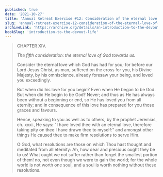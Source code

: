 ```yaml
---
published: true
date: '2021-10-27'
title: 'Annual Retreat Exercise #12: Consideration of the eternal love of God towards us'
slug: 'annual-retreat-exercise-12-consideration-of-the-eternal-love-of-god-towards-us'
archiveLink: 'https://archive.org/details/an-introduction-to-the-devout-life/page/279?view=theater'
bookSlug: 'introduction-to-the-devout-life'
---
```


> CHAPTER XIV.
>
> *The fifth consideration: the eternal love of God towards us.*
>
> Consider the eternal love which God has had for you; for before our Lord Jesus Christ, as man, suffered on the cross for you, his Divine Majesty, by his omniscience, already foresaw your being, and loved you exceedingly.
>
> But when did his love for you begin? Even when He began to be God. But when did He begin to be God? Never; and thus as He has always been without a beginning or end, so He has loved you from all eternity; and in consequence of this love has prepared for you those graces and favours.
>
> Hence, speaking to you as well as to others, by the prophet Jeremias, ch. xxxi., He says: "I have loved thee with an eternal love, therefore taking pity on thee I have drawn thee to myself:" and amongst other things He caused thee to make firm resolutions to serve Him.
>
> O God, what resolutions are those on which Thou hast thought and meditated from all eternity: Ah, how dear and precious ought they be to us! What ought we not suffer rather than forget the smallest portion of them! no, not even though we were to gain the world; for the whole world is not worth one soul, and a soul is worth nothing without these resolutions.